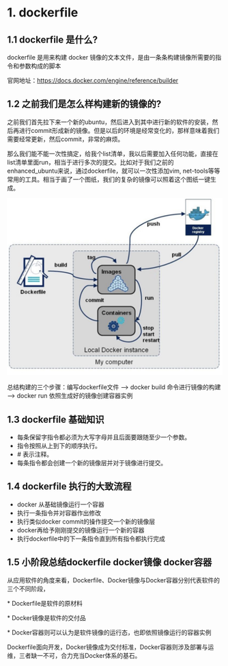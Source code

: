 # 1. dockerfile 



## 1.1 dockerfile 是什么?

dockerfile 是用来构建 docker 镜像的文本文件，是由一条条构建镜像所需要的指令和参数构成的脚本

官网地址：https://docs.docker.com/engine/reference/builder

## 1.2 之前我们是怎么样构建新的镜像的?

之前我们首先拉下来一个新的ubuntu，然后进入到其中进行新的软件的安装，然后再进行commit形成新的镜像。但是以后的环境是经常变化的，那样意味着我们需要经常更新，然后commit，非常的麻烦。

那么我们能不能一次性搞定，给我个list清单，我以后需要加入任何功能，直接在list清单里面run，相当于进行多次的提交。比如对于我们之前的enhanced_ubuntu来说，通过dockerfile，就可以一次性添加vim, net-tools等等常用的工具。相当于画了一个图纸，我们的复杂的镜像可以照着这个图纸一键生成。

![image-20230105101055767](./pictures/image-20230104205410252.png)

总结构建的三个步骤：编写dockerfile文件 --> docker build 命令进行镜像的构建 --> docker run 依照生成好的镜像创建容器实例



## 1.3 dockerfile 基础知识

- 每条保留字指令都必须为大写字母并且后面要跟随至少一个参数。
- 指令按照从上到下的顺序执行。
- \# 表示注释。
- 每条指令都会创建一个新的镜像层并对于镜像进行提交。



## 1.4 dockerfile 执行的大致流程

- docker 从基础镜像运行一个容器
- 执行一条指令并对容器作出修改
- 执行类似docker commit的操作提交一个新的镜像层
- docker再给予刚刚提交的镜像运行一个新的容器
- 执行dockerfile中的下一条指令直到所有指令都执行完成



## 1.5 小阶段总结dockerfile docker镜像 docker容器

从应用软件的角度来看，Dockerfile、Docker镜像与Docker容器分别代表软件的三个不同阶段，

\*  Dockerfile是软件的原材料

\*  Docker镜像是软件的交付品

\*  Docker容器则可以认为是软件镜像的运行态，也即依照镜像运行的容器实例

Dockerfile面向开发，Docker镜像成为交付标准，Docker容器则涉及部署与运维，三者缺一不可，合力充当Docker体系的基石。
